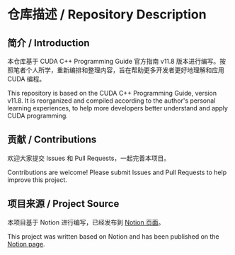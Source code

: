 # 仓库描述 / Repository Description

## 简介 / Introduction

本仓库基于 CUDA C++ Programming Guide 官方指南 v11.8 版本进行编写。按照笔者个人所学，重新编排和整理内容，旨在帮助更多开发者更好地理解和应用 CUDA 编程。

This repository is based on the CUDA C++ Programming Guide, version v11.8. It is reorganized and compiled according to the author's personal learning experiences, to help more developers better understand and apply CUDA programming.

## 贡献 / Contributions

欢迎大家提交 Issues 和 Pull Requests，一起完善本项目。

Contributions are welcome! Please submit Issues and Pull Requests to help improve this project.

## 项目来源 / Project Source

本项目基于 Notion 进行编写，已经发布到 [Notion 页面](https://751kkk.notion.site/CUDA-f85cae70ec504520aeb162bc10134a16?pvs=74)。

This project was written based on Notion and has been published on the [Notion page](https://751kkk.notion.site/CUDA-f85cae70ec504520aeb162bc10134a16?pvs=74).
